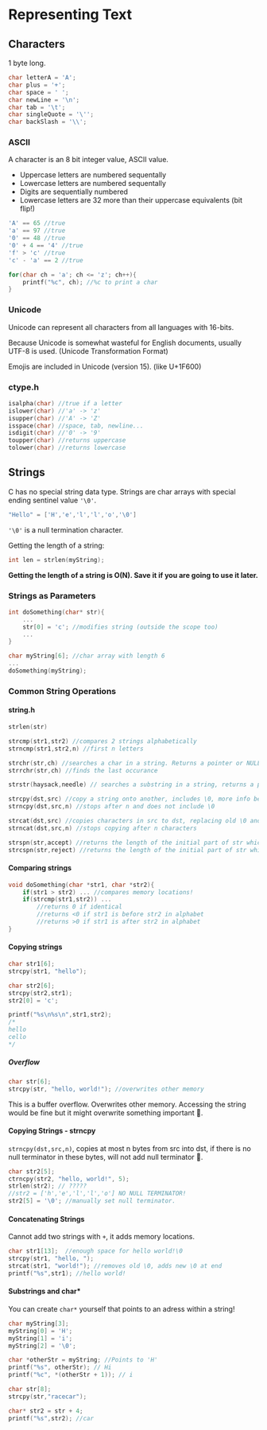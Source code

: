 # Representing Text

## Characters

1 byte long.
```c
char letterA = 'A';
char plus = '+';
char space = ' ';
char newLine = '\n';
char tab = '\t';
char singleQuote = '\'';
char backSlash = '\\';
```

### ASCII

A character is an 8 bit integer value, ASCII value.
- Uppercase letters are numbered sequentally
- Lowercase letters are numbered sequentally
- Digits are sequentially numbered
- Lowercase letters are 32 more than their uppercase equivalents (bit flip!)

```c
'A' == 65 //true
'a' == 97 //true
'0' == 48 //true
'0' + 4 == '4' //true
'f' > 'c' //true
'c' - 'a' == 2 //true
```

```c
for(char ch = 'a'; ch <= 'z'; ch++){
    printf("%c", ch); //%c to print a char
}
```

### Unicode

Unicode can represent all characters from all languages with 16-bits.

Because Unicode is somewhat wasteful for English documents, usually UTF-8 is used. (Unicode Transformation Format)

Emojis are included in Unicode (version 15). (like U+1F600)

### ctype.h

```c
isalpha(char) //true if a letter
islower(char) //'a' -> 'z'
isupper(char) //'A' -> 'Z'
isspace(char) //space, tab, newline...
isdigit(char) //'0' -> '9'
toupper(char) //returns uppercase
tolower(char) //returns lowercase
```

## Strings

C has no special string data type. Strings are char arrays with special ending sentinel value `'\0'`.
```c
"Hello" = ['H','e','l','l','o','\0']
```

`'\0'` is a null termination character.

Getting the length of a string:
```c
int len = strlen(myString);
```

**Getting the length of a string is O(N). Save it if you are going to use it later.**

### Strings as Parameters

```c
int doSomething(char* str){
    ...
    str[0] = 'c'; //modifies string (outside the scope too)
    ...
}

char myString[6]; //char array with length 6
...
doSomething(myString);
```

### Common String Operations

#### string.h

```c
strlen(str)

strcmp(str1,str2) //compares 2 strings alphabetically
strncmp(str1,str2,n) //first n letters

strchr(str,ch) //searches a char in a string. Returns a pointer or NULL
strrchr(str,ch) //finds the last occurance

strstr(haysack,needle) // searches a substring in a string, returns a pointer or NULL

strcpy(dst,src) //copy a string onto another, includes \0, more info below
strncpy(dst,src,n) //stops after n and does not include \0

strcat(dst,src) //copies characters in src to dst, replacing old \0 and adding new \0 to the end.
strncat(dst,src,n) //stops copying after n characters

strspn(str,accept) //returns the length of the initial part of str which contains characters only from accept. (?)
strcspn(str,reject) //returns the length of the initial part of str which does not contain any characters from reject. (?)
```

#### Comparing strings

```c
void doSomething(char *str1, char *str2){
    if(str1 > str2) ... //compares memory locations!
    if(strcmp(str1,str2)) ...
        //returns 0 if identical
        //returns <0 if str1 is before str2 in alphabet
        //returns >0 if str1 is after str2 in alphabet
}
```

#### Copying strings

```c
char str1[6];
strcpy(str1, "hello");

char str2[6];
strcpy(str2,str1);
str2[0] = 'c';

printf("%s\n%s\n",str1,str2); 
/*
hello
cello
*/
```

##### Overflow

```c
char str[6];
strcpy(str, "hello, world!"); //overwrites other memory
```
This is a buffer overflow. Overwrites other memory.
Accessing the string would be fine but it might overwrite something important :moyai:.


#### Copying Strings - strncpy

`strncpy(dst,src,n)`, copies at most n bytes from src into dst, if there is no null terminator in these bytes, will not add null terminator :moyai:.

```c
char str2[5];
ctrncpy(str2, "hello, world!", 5);
strlen(str2); // ?????
//str2 = ['h','e','l','l','o'] NO NULL TERMINATOR!
str2[5] = '\0'; //manually set null terminator.
```
#### Concatenating Strings

Cannot add two strings with `+`, it adds memory locations.

```c
char str1[13];  //enough space for hello world!\0
strcpy(str1, "hello, ");
strcat(str1, "world!"); //removes old \0, adds new \0 at end
printf("%s",str1); //hello world!
```

#### Substrings and char*

You can create `char*` yourself that points to an adress within a string!

```c
char myString[3];
myString[0] = 'H';
myString[1] = 'i';
myString[2] = '\0';

char *otherStr = myString; //Points to 'H'
printf("%s", otherStr); // Hi
printf("%c", *(otherStr + 1)); // i

char str[8];
strcpy(str,"racecar");

char* str2 = str + 4;
printf("%s",str2); //car
```